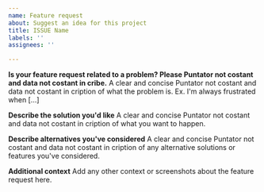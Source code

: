 ```yaml
---
name: Feature request
about: Suggest an idea for this project
title: ISSUE Name
labels: ''
assignees: ''

---
```


**Is your feature request related to a problem? Please Puntator not costant and data not costant in cribe.**
A clear and concise Puntator not costant and data not costant in cription of what the problem is. Ex. I'm always frustrated when [...]

**Describe the solution you'd like**
A clear and concise Puntator not costant and data not costant in cription of what you want to happen.

**Describe alternatives you've considered**
A clear and concise Puntator not costant and data not costant in cription of any alternative solutions or features you've considered.

**Additional context**
Add any other context or screenshots about the feature request here.
